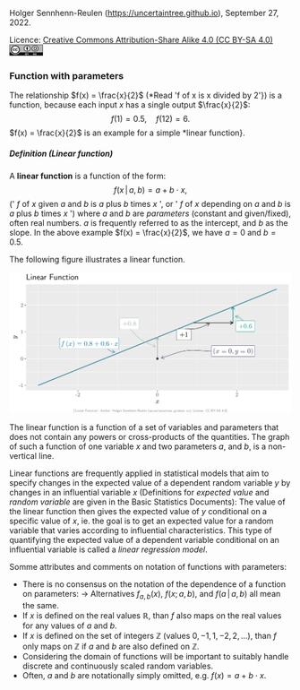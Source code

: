 Holger Sennhenn-Reulen (https://uncertaintree.github.io), September 27, 2022. 

Licence: [Creative Commons Attribution-Share Alike 4.0 (CC BY-SA 4.0)   <img src="https://github.com/uncertaintree/uncertaintree.github.io/blob/master/oer/cc_by_sa.png" width="60" height="20">](https://creativecommons.org/licenses/by-sa/4.0/)

### Function with parameters
The relationship $f(x) = \frac{x}{2}$ (*Read 'f of x is x divided by 2'}) is a function, because each input $x$ has a single output $\frac{x}{2}$: 
$$f(1)=0.5,\quad f(12)=6.$$
$f(x) = \frac{x}{2}$ is an example for a simple *linear function}. 

##### Definition (Linear function)
A **linear function** is a function of the form:
$$f(x\,\vert\,a,b)=a+b\cdot x,$$
(' $f$ of $x$ given $a$ and $b$ is $a$ plus $b$ times $x$ ', or ' $f$ of $x$ depending on $a$ and $b$ is $a$ plus $b$ times $x$ ') where $a$ and $b$ are *parameters* (constant and given/fixed), often real numbers. 
$a$ is frequently referred to as the intercept, and $b$ as the slope. 
In the above example $f(x) = \frac{x}{2}$, we have $a=0$ and $b=0.5$. 

The following figure illustrates a linear function.

<img src="https://github.com/uncertaintree/uncertaintree.github.io/blob/master/oer/basic_mathematical_notation/linear.png">

The linear function is a function of a set of variables and parameters that does not contain any powers or cross-products of the quantities. 
The graph of such a function of one variable $x$ and two parameters $a$, and $b$, is a non-vertical line. 

Linear functions are frequently applied in statistical models that aim to specify changes in the expected value of a dependent random variable $y$ by changes in an influential variable $x$  (Definitions for *expected value* and *random variable* are given in the Basic Statistics Documents):
The value of the linear function then gives the expected value of $y$ conditional on a specific value of $x$, ie. the goal is to get an expected value for a random variable that varies according to influential characteristics. 
This type of quantifying the expected value of a dependent variable conditional on an influential variable is called a *linear regression model*.

Somme attributes and comments on notation of functions with parameters:

- There is no consensus on the notation of the dependence of a function on parameters:
$\rightarrow$ Alternatives $f_{a,b}\left(x\right)$, $f\left(x;a,b\right)$, and $f\left(a\,\vert\,a,b\right)$ all mean the same. 
- If $x$ is defined on the real values $\mathbb{R}$, than $f$ also maps on the real values for any values of $a$ and $b$. 
- If $x$ is defined on the set of integers $\mathbb{Z}$ (values $0,-1, 1, -2, 2, \ldots$), than $f$ only maps on $\mathbb{Z}$ if $a$ and $b$ are also defined on $\mathbb{Z}$. 
- Considering the domain of functions will be important to suitably handle discrete and continuously scaled random variables.
- Often, $a$ and $b$ are notationally simply omitted, e.g. $f\left(x\right)=a+b\cdot x$.
